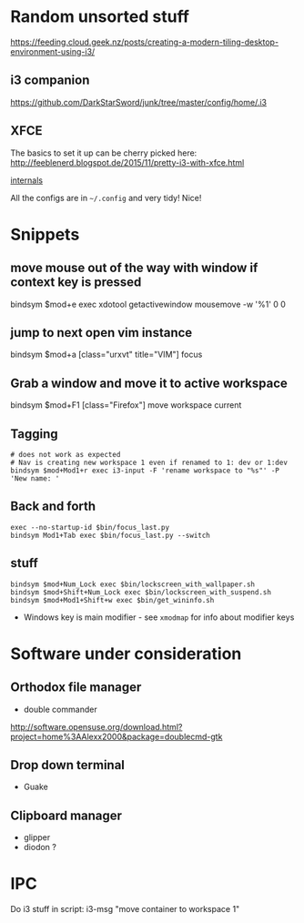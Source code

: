 # Random unsorted stuff

https://feeding.cloud.geek.nz/posts/creating-a-modern-tiling-desktop-environment-using-i3/

## i3 companion

https://github.com/DarkStarSword/junk/tree/master/config/home/.i3


## XFCE

The basics to set it up can be cherry picked here: http://feeblenerd.blogspot.de/2015/11/pretty-i3-with-xfce.html

[internals](http://rabexc.org/posts/an-unwilling-dive-in-xfce4-internals)

All the configs are in `~/.config` and very tidy! Nice!


# Snippets

## move mouse out of the way with window if context key is pressed
bindsym $mod+e exec xdotool getactivewindow mousemove -w '%1' 0 0

## jump to next open vim instance

bindsym $mod+a [class="urxvt" title="VIM"] focus

## Grab a window and move it to active workspace
bindsym $mod+F1 [class="Firefox"] move workspace current

## Tagging
 
    # does not work as expected
    # Nav is creating new workspace 1 even if renamed to 1: dev or 1:dev
    bindsym $mod+Mod1+r exec i3-input -F 'rename workspace to "%s"' -P 'New name: '

## Back and forth

    exec --no-startup-id $bin/focus_last.py
    bindsym Mod1+Tab exec $bin/focus_last.py --switch
    
## stuff

    bindsym $mod+Num_Lock exec $bin/lockscreen_with_wallpaper.sh
    bindsym $mod+Shift+Num_Lock exec $bin/lockscreen_with_suspend.sh
    bindsym $mod+Mod1+Shift+w exec $bin/get_wininfo.sh
    
* Windows key is main modifier - see `xmodmap` for info about modifier keys

# Software under consideration

## Orthodox file manager

* double commander

http://software.opensuse.org/download.html?project=home%3AAlexx2000&package=doublecmd-gtk

## Drop down terminal

* Guake

## Clipboard manager

* glipper
* diodon ?

# IPC

Do i3 stuff in script: i3-msg "move container to workspace 1"
